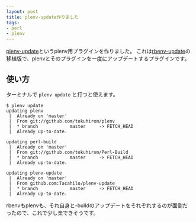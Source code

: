 ```yaml
---
layout: post
title: plenv-update作りました
tags: 
- perl
- plenv
---
```

[plenv-update](https://github.com/Tacahilo/plenv-update/)というplenv用プラグインを作りました。
これは[rbenv-update](https://github.com/rkh/rbenv-update)の移植版で、plenvとそのプラグインを一度にアップデートするプラグインです。

## 使い方

ターミナルで `plenv update` と打つと使えます。

```
$ plenv update
updating plenv
 |  Already on 'master'
 |  From git://github.com/tokuhirom/plenv
 |  * branch            master     -> FETCH_HEAD
 |  Already up-to-date.

updating perl-build
 |  Already on 'master'
 |  From git://github.com/tokuhirom/Perl-Build
 |  * branch            master     -> FETCH_HEAD
 |  Already up-to-date.

updating plenv-update
 |  Already on 'master'
 |  From github.com:Tacahilo/plenv-update
 |  * branch            master     -> FETCH_HEAD
 |  Already up-to-date.
```

rbenvもplenvも、それ自身と<LANG>-buildのアップデートをそれぞれするのが面倒だったので、これで少し楽できそうです。
